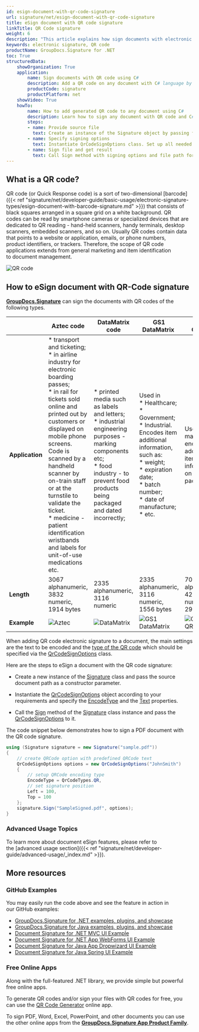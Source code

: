 ```yaml
---
id: esign-document-with-qr-code-signature
url: signature/net/esign-document-with-qr-code-signature
title: eSign document with QR code signature
linkTitle: QR Code signature
weight: 6
description: "This article explains how sign documents with electronic signature as QR code on document page with GroupDocs.Signature API."
keywords: electronic signature, QR code 
productName: GroupDocs.Signature for .NET 
toc: True
structuredData:
    showOrganization: True
    application:    
        name: Sign documents with QR code using C#    
        description: Add a QR code on any document with C# language by GroupDocs.Signature for .NET APIs
        productCode: signature
        productPlatform: net 
    showVideo: True
    howTo:
        name: How to add generated QR code to any document using C# 
        description: Learn how to sign any document with QR code and C#
        steps:
        - name: Provide source file
          text: Create an instance of the Signature object by passing file as a constructor parameter. You may provide either a file path or a file stream. 
        - name: Specify signing options 
          text: Instantiate QrCodeSignOptions class. Set up all needed data.
        - name: Sign file and get result 
          text: Call Sign method with signing options and file path for result file. You also may use a stream as output.
---
```

## What is a QR code?

QR code (or Quick Response code) is a sort of two-dimensional [barcode]({{< ref "signature/net/developer-guide/basic-usage/electronic-signature-types/esign-document-with-barcode-signature.md" >}}) that consists of black squares arranged in a square grid on a white background. QR codes can be read by smartphone cameras or specialized devices that are dedicated to QR reading - hand-held scanners, handy terminals, desktop scanners, embedded scanners, and so on. Usually QR codes contain data that points to a website or application, emails, or phone numbers, product identifiers, or trackers. Therefore, the scope of QR code applications extends from general marketing and item identification to document management.

![QR code](/signature/net/images/esign-document-with-qr-code-signature.png)

## How to eSign document with QR-Code signature

[**GroupDocs.Signature**](https://products.groupdocs.com/signature/net) can sign the documents with QR codes of the following types. 

| |Aztec code | DataMatrix code | GS1 DataMatrix  | GS1 QR code  | QR |
| --- | --- | --- | --- | --- | --- |
| **Application** | * transport and ticketing;<br> * in airline industry for electronic boarding passes;<br> * in rail for tickets sold online and printed out by customers or displayed on mobile phone screens. Code is scanned by a handheld scanner by on-train staff or at the turnstile to validate the ticket.<br> * medicine - patient identification wristbands and labels for unit-of-use medications etc. | * printed media such as labels and letters;<br> * industrial engineering purposes - marking components etc;<br>  * food industry - to prevent food products being packaged and dated incorrectly; | Used in<br> * Healthcare;<br> * Government;<br> * Industrial.<br> Encodes item additional information, such as:<br> * weight;<br> * expiration date;<br> * batch number;<br> * date of manufacture;<br> * etc.| Used in marketing to encode additional item information on the package | Widely used in automotive industry and mobile applications. Useful for encoding large amount of data characters and specific URLs.| 
| **Length** | 3067 alphanumeric,<br> 3832 numeric,<br> 1914 bytes | 2335 alphanumeric,<br> 3116 numeric | 2335 alphanumeric,<br> 3116 numeric,<br> 1556 bytes | 7089 alphanumeric,<br> 4296 numeric,<br> 2953 bytes | 4296 alphanumeric,<br> 7089 numeric,<br> 2953 bytes |
| **Example** | ![Aztec](/signature/net/images/esign-document-with-qr-code-signature_1.png) | ![DataMatrix](/signature/net/images/esign-document-with-qr-code-signature_2.png) | ![GS1 DataMatrix](/signature/net/images/esign-document-with-qr-code-signature_3.png) | ![GS1 QR code](/signature/net/images/esign-document-with-qr-code-signature_4.png) | ![QR](/signature/net/images/esign-document-with-qr-code-signature_5.png)

When adding QR code electronic signature to a document, the main settings are the text to be encoded and the [type of the QR code](https://reference.groupdocs.com/signature/net/groupdocs.signature.domain/qrcodetypes/#fields) which should be specified via the [QrCodeSignOptions](https://reference.groupdocs.com/signature/net/groupdocs.signature.options/qrcodesignoptions) class.  

Here are the steps to eSign a document with the QR code signature:

* Create a new instance of the [Signature](https://reference.groupdocs.com/signature/net/groupdocs.signature/signature) class and pass the source document path as a constructor parameter.

* Instantiate the [QrCodeSignOptions](https://reference.groupdocs.com/signature/net/groupdocs.signature.options/qrcodesignoptions) object according to your requirements and specify the [EncodeType](https://reference.groupdocs.com/signature/net/groupdocs.signature.options/qrcodesignoptions/encodetype) and the [Text](https://reference.groupdocs.com/signature/net/groupdocs.signature.options/textsignoptions/text) properties.
  
* Call the [Sign](https://reference.groupdocs.com/signature/net/groupdocs.signature/signature/sign/) method of the [Signature](https://reference.groupdocs.com/signature/net/groupdocs.signature/signature) class instance and pass the [QrCodeSignOptions](https://reference.groupdocs.com/signature/net/groupdocs.signature.options/qrcodesignoptions) to it.

The code snippet below demonstrates how to sign a PDF document with the QR code signature.

```csharp
using (Signature signature = new Signature("sample.pdf"))
{
    // create QRCode option with predefined QRCode text
    QrCodeSignOptions options = new QrCodeSignOptions("JohnSmith")
    {
        // setup QRCode encoding type
        EncodeType = QrCodeTypes.QR,
        // set signature position
        Left = 100,
        Top = 100
    };
    signature.Sign("SampleSigned.pdf", options);
}
```

### Advanced Usage Topics

To learn more about document eSign features, please refer to the [advanced usage section]({{< ref "signature/net/developer-guide/advanced-usage/_index.md" >}}).

## More resources

### GitHub Examples

You may easily run the code above and see the feature in action in our GitHub examples:

* [GroupDocs.Signature for .NET examples, plugins, and showcase](https://github.com/groupdocs-signature/GroupDocs.Signature-for-.NET)
* [GroupDocs.Signature for Java examples, plugins, and showcase](https://github.com/groupdocs-signature/GroupDocs.Signature-for-Java)
* [Document Signature for .NET MVC UI Example](https://github.com/groupdocs-signature/GroupDocs.Signature-for-.NET-MVC)
* [Document Signature for .NET App WebForms UI Example](https://github.com/groupdocs-signature/GroupDocs.Signature-for-.NET-WebForms)
* [Document Signature for Java App Dropwizard UI Example](https://github.com/groupdocs-signature/GroupDocs.Signature-for-Java-Dropwizard)
* [Document Signature for Java Spring UI Example](https://github.com/groupdocs-signature/GroupDocs.Signature-for-Java-Spring)

### Free Online Apps

Along with the full-featured .NET library, we provide simple but powerful free online apps.

To generate QR codes and/or sign your files with QR codes for free, you can use the [QR Code Generator](https://products.groupdocs.app/signature/generate/qrcode) online app.

To sign PDF, Word, Excel, PowerPoint, and other documents you can use the other online apps from the **[GroupDocs.Signature App Product Family](https://products.groupdocs.app/signature/family)**.